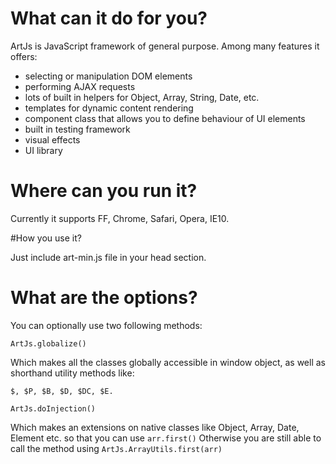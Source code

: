 # What can it do for you?
ArtJs is JavaScript framework of general purpose. Among many features it offers:

* selecting or manipulation DOM elements
* performing AJAX requests
* lots of built in helpers for Object, Array, String, Date, etc.
* templates for dynamic content rendering
* component class that allows you to define behaviour of UI elements
* built in testing framework
* visual effects
* UI library

# Where can you run it?

Currently it supports FF, Chrome, Safari, Opera, IE10.

#How you use it?

Just include art-min.js file in your head section.

# What are the options?

You can optionally use two following methods:
```
ArtJs.globalize()
```

Which makes all the classes globally accessible in window object, as well as shorthand utility methods like:

`$, $P, $B, $D, $DC, $E.`
  
```
ArtJs.doInjection()
```

Which makes an extensions on native classes like Object, Array, Date, Element etc. so that you can use `arr.first()`
Otherwise you are still able to call the method using `ArtJs.ArrayUtils.first(arr)`
